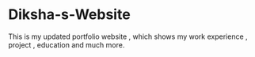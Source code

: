 # Diksha-s-Website
This is my updated portfolio website , which shows my work experience , project , education and much more.
